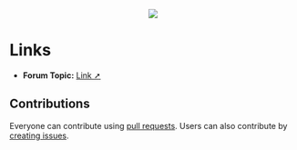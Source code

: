 <p align="center"><img src="https://raw.githubusercontent.com/TheRealDannyyy/Construct-3-Desktop-Simple-Launcher/master/Distribution/header.png"></p>

# Links
- <b>Forum Topic:</b> <a href="https://www.construct.net/en/forum/construct-3/general-discussion-7/construct-desktop-simple-139502">Link ➚</a>

## Contributions
Everyone can contribute using <a href="https://github.com/TheRealDannyyy/Construct-3-Desktop-Simple-Launcher/pulls">pull requests</a>. Users can also contribute by <a href="https://github.com/TheRealDannyyy/Construct-3-Desktop-Simple-Launcher/issues">creating issues</a>.
